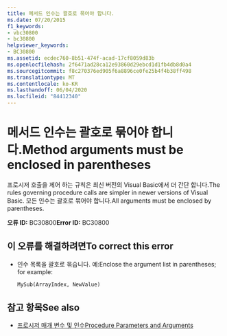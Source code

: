 ```yaml
---
title: 메서드 인수는 괄호로 묶어야 합니다.
ms.date: 07/20/2015
f1_keywords:
- vbc30800
- bc30800
helpviewer_keywords:
- BC30800
ms.assetid: ecdec760-8b51-474f-acad-17cf8059d83b
ms.openlocfilehash: 2f6471ad28ca12e93860d29ebcd1d1fb4db8d0a4
ms.sourcegitcommit: f8c270376ed905f6a8896ce0fe25b4f4b38ff498
ms.translationtype: MT
ms.contentlocale: ko-KR
ms.lasthandoff: 06/04/2020
ms.locfileid: "84412340"
---
```

# <a name="method-arguments-must-be-enclosed-in-parentheses"></a><span data-ttu-id="57d2d-102">메서드 인수는 괄호로 묶어야 합니다.</span><span class="sxs-lookup"><span data-stu-id="57d2d-102">Method arguments must be enclosed in parentheses</span></span>

<span data-ttu-id="57d2d-103">프로시저 호출을 제어 하는 규칙은 최신 버전의 Visual Basic에서 더 간단 합니다.</span><span class="sxs-lookup"><span data-stu-id="57d2d-103">The rules governing procedure calls are simpler in newer versions of Visual Basic.</span></span> <span data-ttu-id="57d2d-104">모든 인수는 괄호로 묶어야 합니다.</span><span class="sxs-lookup"><span data-stu-id="57d2d-104">All arguments must be enclosed by parentheses.</span></span>

<span data-ttu-id="57d2d-105">**오류 ID:** BC30800</span><span class="sxs-lookup"><span data-stu-id="57d2d-105">**Error ID:** BC30800</span></span>

## <a name="to-correct-this-error"></a><span data-ttu-id="57d2d-106">이 오류를 해결하려면</span><span class="sxs-lookup"><span data-stu-id="57d2d-106">To correct this error</span></span>

- <span data-ttu-id="57d2d-107">인수 목록을 괄호로 묶습니다. 예:</span><span class="sxs-lookup"><span data-stu-id="57d2d-107">Enclose the argument list in parentheses; for example:</span></span>

  ```vb
  MySub(ArrayIndex, NewValue)
  ```

## <a name="see-also"></a><span data-ttu-id="57d2d-108">참고 항목</span><span class="sxs-lookup"><span data-stu-id="57d2d-108">See also</span></span>

- [<span data-ttu-id="57d2d-109">프로시저 매개 변수 및 인수</span><span class="sxs-lookup"><span data-stu-id="57d2d-109">Procedure Parameters and Arguments</span></span>](../programming-guide/language-features/procedures/procedure-parameters-and-arguments.md)
